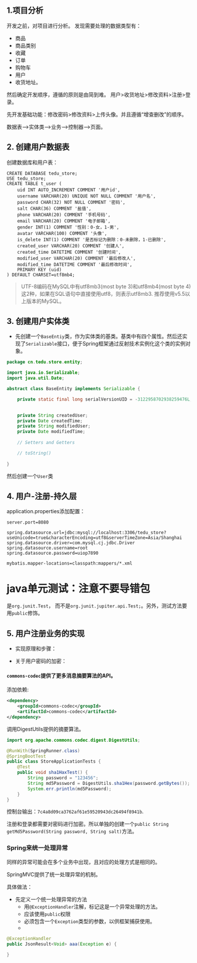 ## 1.项目分析
开发之前，对项目进行分析。
发现需要处理的数据类型有：
- 商品
- 商品类别
- 收藏
- 订单
- 购物车
- 用户
- 收货地址。

然后确定开发顺序，遵循的原则是由简到难。
用户>收货地址>修改资料>注册>登录。


先开发基础功能：修改密码>修改资料>上传头像。并且遵循“增查删改”的顺序。

数据表-->实体类-->业务-->控制器-->页面。


## 2. 创建用户数据表
创建数据库和用户表：
```mysql
CREATE DATABASE tedu_store;
USE tedu_store;
CREATE TABLE t_user (
    uid INT AUTO_INCREMENT COMMENT '用户id',
    username VARCHAR(20) UNIQUE NOT NULL COMMENT '用户名',
    password CHAR(32) NOT NULL COMMENT '密码',
    salt CHAR(36) COMMENT '盐值',
    phone VARCHAR(20) COMMENT '手机号码',
    email VARCHAR(20) COMMENT '电子邮箱',
    gender INT(1) COMMENT '性别：0-女，1-男',
    avatar VARCHAR(100) COMMENT '头像',
    is_delete INT(1) COMMENT '是否标记为删除：0-未删除，1-已删除',
    created_user VARCHAR(20) COMMENT '创建人',
    created_time DATETIME COMMENT '创建时间',
    modified_user VARCHAR(20) COMMENT '最后修改人',
    modified_time DATETIME COMMENT '最后修改时间',
    PRIMARY KEY (uid)
) DEFAULT CHARSET=utf8mb4;
```

>UTF-8编码在MySQL中有utf8mb3(most byte 3)和utf8mb4(most byte 4)这2种，如果在SQL语句中直接使用utf8，则表示utf8mb3.
推荐使用v5.5以上版本的MySQL。  



## 3. 创建用户实体类
+ 先创建一个`BaseEntiy`类，作为实体类的基类。基类中有四个属性。然后还实现了`Serializable`接口，便于Spring框架通过反射技术实例化这个类的实例对象。
```java
package cn.tedu.store.entity;

import java.io.Serializable;
import java.util.Date;

abstract class BaseEntity implements Serializable {

    private static final long serialVersionUID = -3122958702938259476L;

    
    private String createdUser;
    private Date createdTime;
    private String modifiedUser;
    private Date modifiedTime;
    
    // Setters and Getters

    // toString()
    
}
```
然后创建一个`User`类

## 4. 用户-注册-持久层
application.properties添加配置：
```
server.port=8080

spring.datasource.url=jdbc:mysql://localhost:3306/tedu_store?useUnicode=true&characterEncoding=utf8&serverTimeZone=Asia/Shanghai
spring.datasource.driver=com.mysql.cj.jdbc.Driver
spring.datasource.username=root
spring.datasource.password=uiop7890

mybatis.mapper-locations=classpath:mappers/*.xml
```

# java单元测试：注意不要导错包
是`org.junit.Test`， 而不是`org.junit.jupiter.api.Test;`。另外，测试方法要用`public`修饰。

## 5. 用户注册业务的实现
- 实现原理和步骤：





- 关于用户密码的加密：

#### `commons-codec`提供了更多消息摘要算法的API。
添加依赖:

```xml
<dependency>
    <groupId>commons-codec</groupId>
    <artifactId>commons-codec</artifactId>
</dependency>
```
调用DigestUtils提供的摘要算法。
```java
import org.apache.commons.codec.digest.DigestUtils;

@RunWith(SpringRunner.class)
@SpringBootTest
public class StoreApplicationTests {
    @Test
    public void sha1HaxTest() {
        String password = "123456";
        String md5Password = DigestUtils.sha1Hex(password.getBytes());
        System.err.println(md5Password);
    }
}
```
控制台输出：`7c4a8d09ca3762af61e59520943dc26494f8941b`.

注册和登录都需要对密码进行加密。所以单独的创建一个`public String getMd5Password(String password, String salt)`方法。


### Spring来统一处理异常
同样的异常可能会在多个业务中出现，且对应的处理方式是相同的。

SpringMVC提供了统一处理异常的机制。

具体做法：
+ 先定义一个统一处理异常的方法
    - 用`@ExceptionHandler`注解，标记这是一个异常处理的方法。
    - 应该使用`public`权限
    - 必须包含一个`Exception`类型的参数，以供框架捕获使用。
    - 
```java
@ExceptionHandler
public JsonResult<Void> aaa(Exception e) {

}









